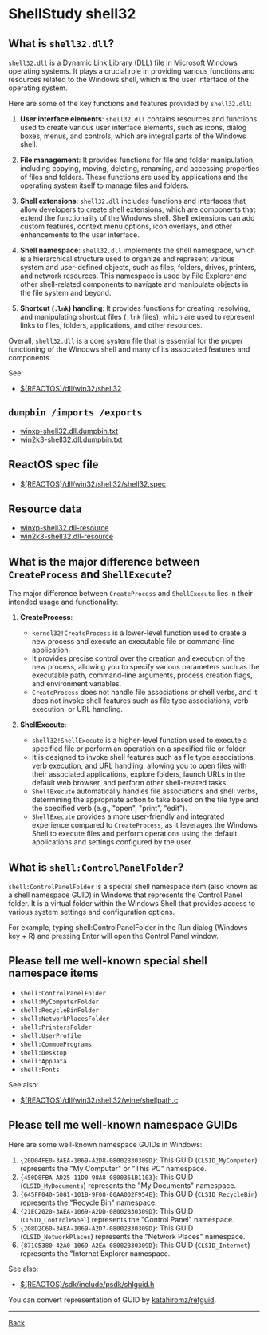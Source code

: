 # ShellStudy shell32

## What is `shell32.dll`?

`shell32.dll` is a Dynamic Link Library (DLL) file in Microsoft Windows operating
systems. It plays a crucial role in providing various functions and resources
related to the Windows shell, which is the user interface of the operating system.

Here are some of the key functions and features provided by `shell32.dll`:

1. **User interface elements**: `shell32.dll` contains resources and functions used
   to create various user interface elements, such as icons, dialog boxes, menus,
   and controls, which are integral parts of the Windows shell.

2. **File management**: It provides functions for file and folder manipulation,
   including copying, moving, deleting, renaming, and accessing properties of
   files and folders. These functions are used by applications and the operating
   system itself to manage files and folders.

3. **Shell extensions**: `shell32.dll` includes functions and interfaces that allow
   developers to create shell extensions, which are components that extend the
   functionality of the Windows shell. Shell extensions can add custom features,
   context menu options, icon overlays, and other enhancements to the user
   interface.

4. **Shell namespace**: `shell32.dll` implements the shell namespace, which is a
   hierarchical structure used to organize and represent various system and
   user-defined objects, such as files, folders, drives, printers, and network
   resources. This namespace is used by File Explorer and other shell-related
   components to navigate and manipulate objects in the file system and beyond.

5. **Shortcut (`.lnk`) handling**: It provides functions for creating, resolving,
   and manipulating shortcut files (`.lnk` files), which are used to represent
   links to files, folders, applications, and other resources.

Overall, `shell32.dll` is a core system file that is essential for the proper
functioning of the Windows shell and many of its associated features and components.

See:

- [$(REACTOS)/dll/win32/shell32](https://github.com/reactos/reactos/tree/master/dll/win32/shell32) .

## `dumpbin /imports /exports`

- [winxp-shell32.dll.dumpbin.txt](winxp-shell32.dll.dumpbin.txt)
- [win2k3-shell32.dll.dumpbin.txt](win2k3-shell32.dll.dumpbin.txt)

## ReactOS spec file

- [$(REACTOS)/dll/win32/shell32/shell32.spec](https://github.com/reactos/reactos/tree/master/dll/win32/shell32/shell32.spec)

## Resource data

- [winxp-shell32.dll-resource](winxp-shell32.dll-resource)
- [win2k3-shell32.dll-resource](win2k3-shell32.dll-resource)

## What is the major difference between `CreateProcess` and `ShellExecute`?

The major difference between `CreateProcess` and `ShellExecute` lies in
their intended usage and functionality:

1. **CreateProcess**:
   - `kernel32!CreateProcess` is a lower-level function used to create
     a new process and execute an executable file or command-line
     application.
   - It provides precise control over the creation and execution of
     the new process, allowing you to specify various parameters such
     as the executable path, command-line arguments, process creation
     flags, and environment variables.
   - `CreateProcess` does not handle file associations or shell verbs,
     and it does not invoke shell features such as file type associations,
     verb execution, or URL handling.

2. **ShellExecute**:
   - `shell32!ShellExecute` is a higher-level function used to execute a
     specified file or perform an operation on a specified file or folder.
   - It is designed to invoke shell features such as file type associations,
     verb execution, and URL handling, allowing you to open files with their
     associated applications, explore folders, launch URLs in the default
     web browser, and perform other shell-related tasks.
   - `ShellExecute` automatically handles file associations and shell verbs,
     determining the appropriate action to take based on the file type
     and the specified verb (e.g., "open", "print", "edit").
   - `ShellExecute` provides a more user-friendly and integrated experience
     compared to `CreateProcess`, as it leverages the Windows Shell to
     execute files and perform operations using the default applications
     and settings configured by the user.

## What is `shell:ControlPanelFolder`?

`shell:ControlPanelFolder` is a special shell namespace item (also known as
a shell namespace GUID) in Windows that represents the Control Panel folder.
It is a virtual folder within the Windows Shell that provides access to
various system settings and configuration options.

For example, typing shell:ControlPanelFolder in the Run dialog
(Windows key + R) and pressing Enter will open the Control Panel window.

## Please tell me well-known special shell namespace items

- `shell:ControlPanelFolder`
- `shell:MyComputerFolder`
- `shell:RecycleBinFolder`
- `shell:NetworkPlacesFolder`
- `shell:PrintersFolder`
- `shell:UserProfile`
- `shell:CommonPrograms`
- `shell:Desktop`
- `shell:AppData`
- `shell:Fonts`

See also:

- [$(REACTOS)/dll/win32/shell32/wine/shellpath.c](https://github.com/reactos/reactos/tree/master/dll/win32/shell32/wine/shellpath.c)

## Please tell me well-known namespace GUIDs

Here are some well-known namespace GUIDs in Windows:

1. `{20D04FE0-3AEA-1069-A2D8-08002B30309D}`: This GUID (`CLSID_MyComputer`) represents the "My Computer" or "This PC" namespace.
2. `{450D8FBA-AD25-11D0-98A8-0800361B1103}`: This GUID (`CLSID_MyDocuments`) represents the "My Documents" namespace.
3. `{645FF040-5081-101B-9F08-00AA002F954E}`: This GUID (`CLSID_RecycleBin`) represents the "Recycle Bin" namespace.
4. `{21EC2020-3AEA-1069-A2DD-08002B30309D}`: This GUID (`CLSID_ControlPanel`) represents the "Control Panel" namespace.
5. `{208D2C60-3AEA-1069-A2D7-08002B30309D}`: This GUID (`CLSID_NetworkPlaces`) represents the "Network Places" namespace.
6. `{871C5380-42A0-1069-A2EA-08002B30309D}`: This GUID (`CLSID_Internet`) represents the "Internet Explorer namespace.

See also:

- [$(REACTOS)/sdk/include/psdk/shlguid.h](https://github.com/reactos/reactos/tree/master/sdk/include/psdk/shlguid.h)

You can convert representation of GUID by [katahiromz/refguid](https://github.com/katahiromz/refguid).

---

[Back](../README.md)
